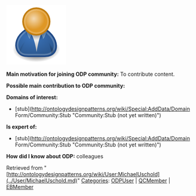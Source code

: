 [![Image:ODPUser.png](../images/a/a6/ODPUser.png)](../Image/ODPUser.png.md "Image:ODPUser.png")




  





__Main motivation for joining ODP community:__ To contribute content.


__Possible main contribution to ODP community:__


__Domains of interest:__



* [stub](http://ontologydesignpatterns.org/wiki/Special:AddData/Domain Form/Community:Stub "Community:Stub (not yet written)")


__Is expert of:__



* [stub](http://ontologydesignpatterns.org/wiki/Special:AddData/Domain Form/Community:Stub "Community:Stub (not yet written)")


__How did I know about ODP:__ colleagues






Retrieved from "[http://ontologydesignpatterns.org/wiki/User:MichaelUschold](../User/MichaelUschold.md)"
 [Categories](http://ontologydesignpatterns.org/wiki/Special:Categories "Special:Categories"): [ODPUser](../Category/ODPUser.md "Category:ODPUser") | [QCMember](../Category/QCMember.md "Category:QCMember") | [EBMember](../Category/EBMember.md "Category:EBMember")